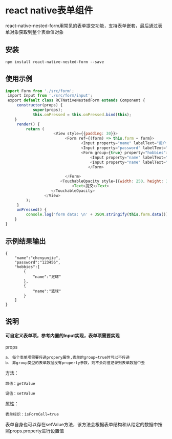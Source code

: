 # react native表单组件
react-native-nested-form用常见的表单提交功能，支持表单嵌套，最后通过表单对象获取到整个表单值对象

## 安装
`npm install react-native-nested-form --save`

## 使用示例
```javascript
import Form from './src/form';
 import Input from './src/form/input';
 export default class RCTNativeNestedForm extends Component {
     constructor(props) {     	 	
    	 	super(props);   
    		this.onPressed = this.onPressed.bind(this);
    }
     render() {
         return (
                     <View style={{padding: 30}}>
                          <Form ref={(form) => this.form = form}>
                                 <Input property="name" labelText="用户名" placeholder="请输入用户名"/>
                                 <Input property="password" labelText="密码" placeholder="请输入密码"/>
                                 <Form group={true} property="hobbies">
                                     <Input property="name" labelText="爱好一" placeholder="请输入爱好一"/>
                                     <Input property="name" labelText="爱好二" placeholder="请输入爱好二"/>
                                	</Form>
                 
                          </Form>
                        <TouchableOpacity style={{width: 250, height: 35, marginTop: 30, justifyContent: 'center', alignItems: 'center', backgroundColor: '#40b0ff'}} onPress={this.onPressed}>
                             <Text>提交</Text>
              		</TouchableOpacity>
                 </View>
         );
     }
     onPressed() {
         console.log('form data: \n' + JSON.stringify(this.form.data()));
    }
}


```

## 示例结果输出
```
{
    "name":"chenyunjie",
    "password":"123456",
    "hobbies":[
        {
            "name":"足球"
        },
        {
            "name":"篮球"
        }
    ]
}

```

## 说明
#### 可自定义表单项，参考内置的Input实现，表单项需要实现

props

    a. 每个表单项需要传递propery属性,表单的group=true时可以不传递
    b. 非group类型的表单数据没有property参数，则不会将值记录到表单数据中去
    
方法：

    取值：getValue

    设值：setValue

属性：

    表单标识：isFormCell=true

表单自身也可以存在setValue方法，该方法会根据表单结构和从给定的数据中按照props.property进行设置值


